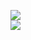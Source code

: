 [![](https://img.shields.io/badge/Made%20With-Github%20Spray-lightgrey.svg?style=for-the-badge&logo=github)](https://github.com/Annihil/github-spray#28496)  
[![](https://i.imgur.com/2DrTn0Z.gif)](https://github.com/Annihil/github-spray)